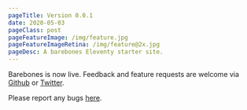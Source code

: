 ```yaml
---
pageTitle: Version 0.0.1
date: 2020-05-03
pageClass: post
pageFeatureImage: /img/feature.jpg
pageFeatureImageRetina: /img/feature@2x.jpg
pageDesc: A barebones Eleventy starter site.
---
```


Barebones is now live. Feedback and feature requests are welcome via [Github](https://github.com/DanCanetti/eleventy-barebones/issues/new?assignees=&labels=&template=feature_request.md&title=) or [Twitter](https://twitter.com/Dan_Canetti).

Please report any bugs [here](https://github.com/DanCanetti/eleventy-barebones/issues/new?assignees=&labels=&template=bug_report.md&title=).